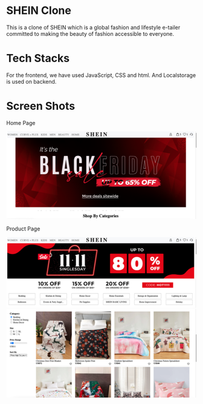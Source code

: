 # SHEIN Clone
This is a clone of SHEIN which is a global fashion and lifestyle e-tailer committed to making the beauty of fashion accessible to everyone.

# Tech Stacks
For the frontend, we have used JavaScript, CSS and html. And Localstorage is used on backend.

# Screen Shots

<p>Home Page</p>
<img src="https://github.com/Laxmanmallick1997/shein-clone/blob/master/screenShots/homePage.png">

<p>Product Page</p>
<img src="https://github.com/Laxmanmallick1997/shein-clone/blob/master/screenShots/productPage1.png?raw=true">
<img src="https://github.com/Laxmanmallick1997/shein-clone/blob/master/screenShots/productPage2.png?raw=true">


<!-- 1 - starting page is index.html
2 - right promocode is "HOT1111"
3 - to see products, click on home and beauty tabs' "black friday" image
4 - functionalities are - sign in and sign up, filter, cart, favourites, checkout, payment, cart items count and favourites items count. -->
